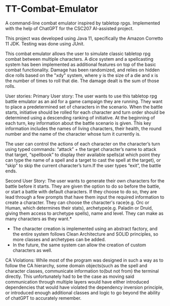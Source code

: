 # TT-Combat-Emulator
A command-line combat emulator inspired by tabletop rpgs. Implemented with the help of ChatGPT for the CSC207 AI-assisted project.

This project was developed using Java 11, specifically the Amazon Corretto 11 JDK. Testing was done using JUnit.

This combat emulator allows the user to simulate classic tabletop rpg combat between multiple characters. 
A dice system and a spellcasting system has been implemented as additional features on top of the basic combat functionality. Damage has been randomized, and relies on hidden dice rolls based on
the "xdy" system, where y is the size of a die and x is the number of times to roll that die. The damage dealt is the sum of those rolls.

User stories:
Primary User story: The user wants to use this tabletop rpg battle emulator as an aid for a game campaign they are running. They want to place a predetermined set of characters in the scenario.
When the battle starts, initiative should be rolled for each character and turn order should be determined using a descending ranking of initiative.
At the beginning of each turn, key information about the battle scenario is given. This key information includes the names of living characters, their health, the round number
and the name of the character whose turn it currently is.

The user can control the actions of each character on the character’s turn using typed commands: “attack” + the target character’s name to attack that target,
“spellbook” to display their available spells(at which point they can type the name of a spell and a target to cast the spell at the target),
or “skip” to skip the current character’s turn.If the user types “exit”, the battle ends.


Second User Story: The user wants to generate their own characters for the battle before it starts. They are given the option to do so before the battle, or start a battle with default characters.
If they choose to do so, they are lead through a few prompts that have them input the required information to create a character. They can choose the character's race(e.g. Orc or Human, which determines their stats), 
archetype(e.g. Paladin or Druid, giving them access to archetype spells), name and level. They can make as many characters as they want.*

* The character creation is implemented using an abstract factory, and the entire system follows Clean Architecture and SOLID principles, so more classes and archetypes can be added.
* In the future, the same system can allow the creation of custom characters as well.

CA Violations: While most of the program was designed in such a way as to follow the CA hierarchy, some domain
objects(such as the spell and character classes, communicate information to(but not from) the terminal directly. This unfortunately had to be the case as moving said communication through
multiple layers would have either introduced dependencies that would have violated the dependency inversion principle, 
or introduced enough additional classes and logic to go beyond the ability of chatGPT to accurately remember.
